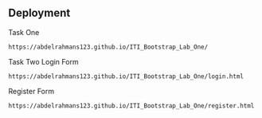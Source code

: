 ## Deployment 
Task One 
```url
https://abdelrahmans123.github.io/ITI_Bootstrap_Lab_One/
```
Task Two 
Login Form 
```url
https://abdelrahmans123.github.io/ITI_Bootstrap_Lab_One/login.html
```
Register Form
```url
https://abdelrahmans123.github.io/ITI_Bootstrap_Lab_One/register.html
```
